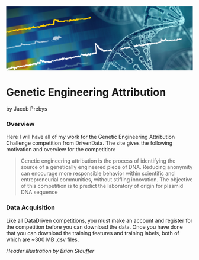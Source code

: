 ![](src/figures/section_header.png)

# Genetic Engineering Attribution

by Jacob Prebys

### Overview

Here I will have all of my work for the Genetic Engineering Attribution Challenge competition from DrivenData. The site gives the following motivation and overview for the competition:

> Genetic engineering attribution is the process of identifying the source of a genetically engineered piece of DNA. Reducing anonymity can encourage more responsible behavior within scientific and entrepreneurial communities, without stifling innovation. The objective of this competition is to predict the laboratory of origin for plasmid DNA sequence

### Data Acquisition

Like all DataDriven competitions, you must make an account and register for the competition before you can download the data. Once you have done that you can download the training features and training labels, both of which are ~300 MB .csv files. 




*Header illustration by Brian Stauffer*
